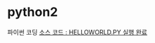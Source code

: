 # python2
파이썬 코딩
[소스 코드 : HELLOWORLD.PY 실행 완료](https://github.com/heosujinnn/python2/blob/main/DAY/HELLOWORLD.py)
